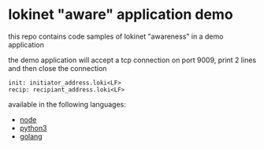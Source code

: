 # lokinet "aware" application demo


this repo contains code samples of lokinet "awareness" in a demo application

the demo application will accept a tcp connection on port 9009, print 2 lines and then close the connection

    init: initiator_address.loki<LF>
    recip: recipiant_address.loki<LF>
    

available in the following languages:

* [node](node-js)
* [python3](python)
* [golang](go)
